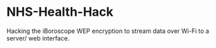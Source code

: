 # NHS-Health-Hack
Hacking the iBoroscope WEP encryption to stream data over Wi-Fi to a server/ web interface.

